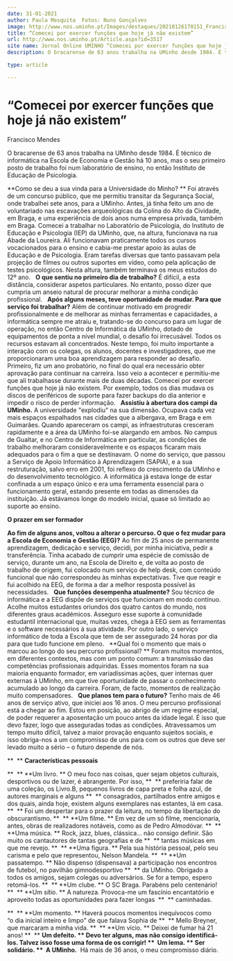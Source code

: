 ```yaml
---
date: 31-01-2021
author: Paula Mesquita  Fotos: Nuno Gonçalves
image: http://www.nos.uminho.pt/Images/destaques/20210126170151_Francisco7.jpg
title: “Comecei por exercer funções que hoje já não existem”
url: http://www.nos.uminho.pt/Article.aspx?id=3517
site name: Jornal Online UMINHO “Comecei por exercer funções que hoje já não existem”
description: O bracarense de 63 anos trabalha na UMinho desde 1984. É técnico de informática na Escola de Economia e Gestão há 10 anos, mas o seu primeiro posto de trabalho foi num laboratório de ensino, no então Instituto de Educação de Psicologia.

type: article

---
```

# “Comecei por exercer funções que hoje já não existem”


  

Francisco Mendes

O bracarense de 63 anos trabalha na UMinho desde 1984. É técnico de informática na Escola de Economia e Gestão há 10 anos, mas o seu primeiro posto de trabalho foi num laboratório de ensino, no então Instituto de Educação de Psicologia.

**Como se deu a sua vinda para a Universidade do Minho? ** 
Foi através de um concurso público, que me permitiu transitar da Segurança Social, onde trabalhei sete anos, para a UMinho. Antes, já tinha feito um ano de voluntariado nas escavações arqueológicas da Colina do Alto da Cividade, em Braga, e uma experiência de dois anos numa empresa privada, também em Braga. Comecei a trabalhar no Laboratório de Psicologia, do Instituto de Educação e Psicologia (IEP) da UMinho, que, na altura, funcionava na rua Abade da Loureira. Ali funcionavam praticamente todos os cursos vocacionados para o ensino e cabia-me prestar apoio às aulas de Educação e de Psicologia. Eram tarefas diversas que tanto passavam pela projeção de filmes ou outros suportes em vídeo, como pela aplicação de testes psicológicos. Nesta altura, também terminava os meus estudos do 12º ano.
 
**O que sentiu no primeiro dia de trabalho?** 
É difícil, a esta distância, considerar aspetos particulares. No entanto, posso dizer que cumpria um anseio natural de procurar melhorar a minha condição profissional.
 
**Após alguns meses, teve oportunidade de mudar. Para que serviço foi trabalhar?** 
Além de continuar motivado em progredir profissionalmente e de melhorar as minhas ferramentas e capacidades, a informática sempre me atraiu e, tratando-se do concurso para um lugar de operação, no então Centro de Informática da UMinho, dotado de equipamentos de ponta a nível mundial, o desafio foi irrecusável. Todos os recursos estavam ali concentrados. Neste tempo, foi muito importante a interação com os colegas, os alunos, docentes e investigadores, que me proporcionaram uma boa aprendizagem para responder ao desafio. Primeiro, fiz um ano probatório, no final do qual era necessário obter aprovação para continuar na carreira. Isso veio a acontecer e permitiu-me que ali trabalhasse durante mais de duas décadas. Comecei por exercer funções que hoje já não existem. Por exemplo, todos os dias mudava os discos de periféricos de suporte para fazer backups do dia anterior e impedir o risco de perder informação.
 
**Assistiu à abertura dos campi da UMinho.** 
A universidade "explodiu" na sua dimensão. Ocupava cada vez mais espaços espalhados nas cidades que a albergava, em Braga e em Guimarães. Quando apareceram os campi, as infraestruturas cresceram rapidamente e a área da UMinho foi-se alargando em ambos. No campus de Gualtar, e no Centro de Informática em particular, as condições de trabalho melhoraram consideravelmente e os espaços ficaram mais adequados para o fim a que se destinavam. O nome do serviço, que passou a Serviço de Apoio Informático à Aprendizagem (SAPIA), e a sua restruturação, salvo erro em 2001, foi reflexo do crescimento da UMinho e do desenvolvimento tecnológico. A informática já estava longe de estar confinada a um espaço único e era uma ferramenta essencial para o funcionamento geral, estando presente em todas as dimensões da instituição. Já estávamos longe do modelo inicial, quase só limitado ao suporte ao ensino.

**O prazer em ser formador** 

**Ao fim de alguns anos, voltou a alterar o percurso. O que o fez mudar para a Escola de Economia e Gestão (EEG)?** 
Ao fim de 25 anos de permanente aprendizagem, dedicação e serviço, decidi, por minha iniciativa, pedir a transferência. Tinha acabado de cumprir uma espécie de comissão de serviço, durante um ano, na Escola de Direito e, de volta ao posto de trabalho de origem, fui colocado num serviço de help desk, com conteúdo funcional que não correspondeu às minhas expectativas. Tive que reagir e fui acolhido na EEG, de forma a dar a melhor resposta possível às necessidades.
 
**Que funções desempenha atualmente?** 
Sou técnico de informática e a EEG dispõe de serviços que funcionam em modo contínuo. Acolhe muitos estudantes oriundos dos quatro cantos do mundo, nos diferentes graus académicos. Asseguro esse suporte à comunidade estudantil internacional que, muitas vezes, chega à EEG sem as ferramentas e o software necessários à sua atividade. Por outro lado, o serviço informático de toda a Escola que tem de ser assegurado 24 horas por dia para que tudo funcione em pleno.
 
**Qual foi o momento que mais o marcou ao longo do seu percurso profissional? ** 
Foram muitos momentos, em diferentes contextos, mas com um ponto comum: a transmissão das competências profissionais adquiridas. Esses momentos foram na sua maioria enquanto formador, em variadíssimas ações, quer internas quer externas à UMinho, em que tive oportunidade de passar o conhecimento acumulado ao longo da carreira. Foram, de facto, momentos de realização muito compensadores.
 
**Que planos tem para o futuro?** 
Tenho mais de 46 anos de serviço ativo, que iniciei aos 16 anos. O meu percurso profissional está a chegar ao fim. Estou em posição, ao abrigo de um regime especial, de poder requerer a aposentação um pouco antes da idade legal. É isso que devo fazer, logo que asseguradas todas as condições. Atravessamos um tempo muito difícil, talvez a maior provação enquanto sujeitos sociais, e isso obriga-nos a um compromisso de uns para com os outros que deve ser levado muito a sério – o futuro depende de nós.
 
 

**  ** **Características pessoais** 
 

**  ** **Um livro. ** O meu foco nas coisas, quer sejam objetos culturais, desportivos ou de lazer, é abrangente. Por isso,
**  ** preferiria falar de uma coleção, os Livro.B, pequenos livros de capa preta e folha azul, de autores marginais e alguns
**  ** consagrados, partilhados entre amigos e dos quais, ainda hoje, existem alguns exemplares nas estantes, lá em casa.
**  ** Foi um despertar para o prazer da leitura, no tempo da libertação do obscurantismo.
**  ** **Um filme. ** Em vez de um só filme, mencionaria, antes, obras de realizadores notáveis, como as de Pedro Almodóvar.
**  ** **Uma música. ** Rock, jazz, blues, clássica… não consigo definir. São muito os cantautores de tantas geografias e de
**  ** tantas músicas em que me revejo.
**  ** **Uma figura. ** Pela sua história pessoal, pelo seu carisma e pelo que representou, Nelson Mandela.
**  ** **Um passatempo. ** Não dispenso (dispensava) a participação nos encontros de futebol, no pavilhão gimnodesportivo
**  ** da UMinho. Obrigado a todos os amigos, sejam colegas ou adversários. Se for a tempo, espero retomá-los.
**  ** **Um clube. ** O SC Braga. Parabéns pelo centenário!
**  ** **Um sítio. ** A natureza. Provoca-me um fascínio encantatório e aproveito todas as oportunidades para fazer longas 
**  ** caminhadas.

**  ** **Um momento. ** Haverá poucos momentos inequívocos como “o dia inicial inteiro e limpo” de que falava Sophia de
**  ** Mello Breyner, que marcaram a minha vida.
**  ** **Um vício. ** Deixei de fumar há 21 anos!
**  ** **Um defeito. ** Devo ter alguns, mas não consigo identificá-los. Talvez isso fosse uma forma de os corrigir!
**  Um lema. ** Ser solidário.
**  A UMinho.**  Há mais de 36 anos, o meu compromisso diário.
 

